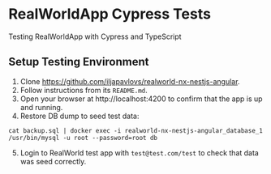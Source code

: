 # RealWorldApp Cypress Tests

Testing RealWorldApp with Cypress and TypeScript 

## Setup Testing Environment

1. Clone https://github.com/iljapavlovs/realworld-nx-nestjs-angular.
2. Follow instructions from its `README.md`.
3. Open your browser at http://localhost:4200 to confirm that the app is up and running. 
4. Restore DB dump to seed test data:
```shell
cat backup.sql | docker exec -i realworld-nx-nestjs-angular_database_1 /usr/bin/mysql -u root --password=root db
```
5. Login to RealWorld test app with `test@test.com/test` to check that data was seed correctly. 

